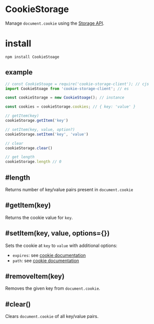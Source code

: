 # CookieStorage

Manage `document.cookie` using the [Storage API][storage-api].


# install

```shell
npm install CookieStoage
```

## example

```javascript
// const CookieStoage = require('cookie-storage-client'); // cjs
import CookieStoage from 'cookie-storage-client'; // es

const cookieStorage = new CookieStoage(); // instance

const cookies = cookieStorage.cookies; // { key: 'value' }

// getItem(key)
cookieStorage.getItem('key')

// setItem(key, value, option?)
cookieStorage.setItem('key', 'value')

// clear
cookieStorage.clear()

// get length
cookieStorage.length // 0

```

## #length

Returns number of key/value pairs present in `document.cookie`

## #getItem(key)

Returns the cookie value for `key`.

## #setItem(key, value, options={})

Sets the cookie at `key` to `value` with additional options:

- `expires`: see [cookie documentation][cookie-docs]
- `path`: see [cookie documentation][cookie-docs]

## #removeItem(key)

Removes the given key from `document.cookie`.

## #clear()

Clears `document.cookie` of all key/value pairs.

[storage-api]: https://developer.mozilla.org/en-US/docs/Web/API/Storage
[cookie-docs]: https://developer.mozilla.org/en-US/docs/Web/API/Document/cookie
